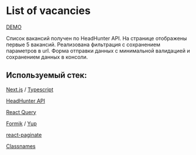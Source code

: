 
# List of vacancies

[DEMO](https://vacancies-hh-next.vercel.app/)

Список вакансий получен по  HeadHunter API. 
На странице отображены первые 5 вакансий. 
Реализована фильтрация с сохранением параметров в url. 
Форма отправки данных с минимальной валидацией и сохранением данных в консоли.

## Используемый стек:

[Next.js](https://nextjs.org/) / 
[Typescript](https://www.typescriptlang.org/)

[HeadHunter API](https://dev.hh.ru/)

[React Query](https://react-query.tanstack.com/)

[Formik](https://formik.org/) / [Yup](https://www.npmjs.com/package/yup)

[react-paginate](https://www.npmjs.com/package/react-paginate)

[Classnames](https://www.npmjs.com/package/classnames)

